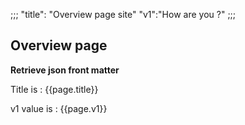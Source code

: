 ;;;
"title": "Overview page site"
"v1":"How are you ?"
;;;

## Overview page

**Retrieve json front matter**

Title is : {{page.title}}

v1 value is : {{page.v1}}


